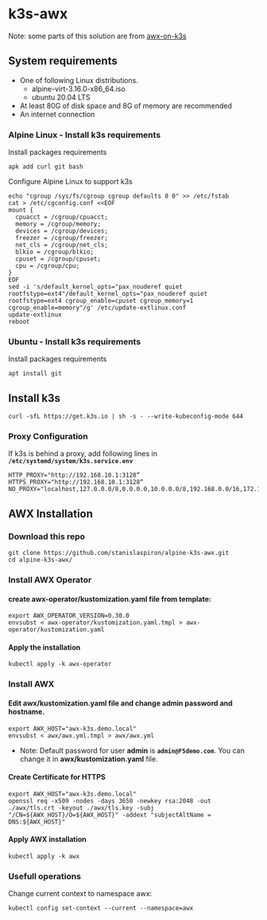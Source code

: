 # k3s-awx

Note: some parts of this solution are from [awx-on-k3s](https://github.com/kurokobo/awx-on-k3s)

## System requirements
- One of following Linux distributions.
  - alpine-virt-3.16.0-x86_64.iso
  - ubuntu 20.04 LTS
- At least 80G of disk space and 8G of memory are recommended
- An internet connection

### Alpine Linux - Install k3s requirements

Install packages requirements
```
apk add curl git bash
```
Configure Alpine Linux to support k3s

```
echo "cgroup /sys/fs/cgroup cgroup defaults 0 0" >> /etc/fstab
cat > /etc/cgconfig.conf <<EOF
mount {
  cpuacct = /cgroup/cpuacct;
  memory = /cgroup/memory;
  devices = /cgroup/devices;
  freezer = /cgroup/freezer;
  net_cls = /cgroup/net_cls;
  blkio = /cgroup/blkio;
  cpuset = /cgroup/cpuset;
  cpu = /cgroup/cpu;
}
EOF
sed -i 's/default_kernel_opts="pax_nouderef quiet rootfstype=ext4"/default_kernel_opts="pax_nouderef quiet rootfstype=ext4 cgroup_enable=cpuset cgroup_memory=1 cgroup_enable=memory"/g' /etc/update-extlinux.conf
update-extlinux
reboot
```

### Ubuntu - Install k3s requirements

Install packages requirements
```
apt install git
```

## Install k3s

```
curl -sfL https://get.k3s.io | sh -s - --write-kubeconfig-mode 644
```


### Proxy Configuration
If k3s is behind a proxy, add following lines in **`/etc/systemd/system/k3s.service.env`**

```
HTTP_PROXY="http://192.168.10.1:3128“
HTTPS_PROXY="http://192.168.10.1:3128“
NO_PROXY="localhost,127.0.0.0/8,0.0.0.0,10.0.0.0/8,192.168.0.0/16,172.16.0.0/12,internal.example.com” 
```

## AWX Installation

### Download this repo
```
git clone https://github.com/stanislaspiron/alpine-k3s-awx.git
cd alpine-k3s-awx/
```

### Install AWX Operator

#### create awx-operator/kustomization.yaml file from template:

```
export AWX_OPERATOR_VERSION=0.30.0
envsubst < awx-operator/kustomization.yaml.tmpl > awx-operator/kustomization.yaml
```

#### Apply the installation

```
kubectl apply -k awx-operator
```

### Install AWX

#### Edit awx/kustomization.yaml file and change admin password and hostname.

```
export AWX_HOST="awx-k3s.demo.local"
envsubst < awx/awx.yml.tmpl > awx/awx.yml
```
* Note: Default password for user **admin** is **`admin@F5demo.com`**. You can change it in **awx/kustomization.yaml** file.

#### Create Certificate for HTTPS

```
export AWX_HOST="awx-k3s.demo.local"
openssl req -x509 -nodes -days 3650 -newkey rsa:2048 -out ./awx/tls.crt -keyout ./awx/tls.key -subj "/CN=${AWX_HOST}/O=${AWX_HOST}" -addext "subjectAltName = DNS:${AWX_HOST}"
```

#### Apply AWX installation

```
kubectl apply -k awx
```

### Usefull operations

Change current context to namespace awx:

```
kubectl config set-context --current --namespace=awx
```
